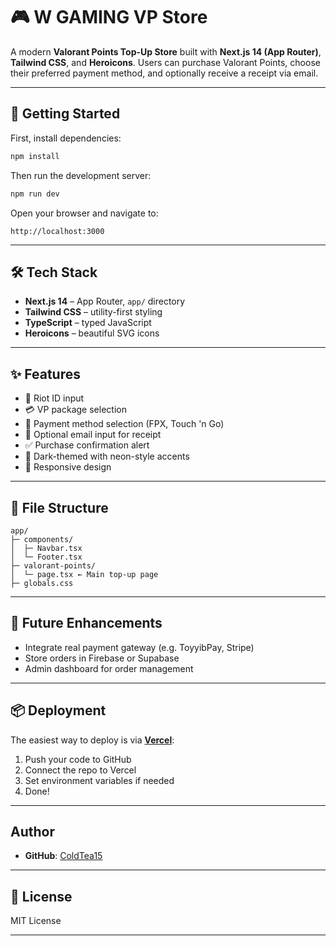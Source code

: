 # 🎮 W GAMING VP Store

A modern **Valorant Points Top-Up Store** built with **Next.js 14 (App Router)**, **Tailwind CSS**, and **Heroicons**. Users can purchase Valorant Points, choose their preferred payment method, and optionally receive a receipt via email.

---

## 🚀 Getting Started

First, install dependencies:

```bash
npm install
```

Then run the development server:

```bash
npm run dev
```

Open your browser and navigate to:

```
http://localhost:3000
```

---

## 🛠️ Tech Stack

* **Next.js 14** – App Router, `app/` directory
* **Tailwind CSS** – utility-first styling
* **TypeScript** – typed JavaScript
* **Heroicons** – beautiful SVG icons
---

## ✨ Features

* 💬 Riot ID input
* 💳 VP package selection
* 🧾 Payment method selection (FPX, Touch 'n Go)
* 📩 Optional email input for receipt
* ✅ Purchase confirmation alert
* 🎨 Dark-themed with neon-style accents
* 📱 Responsive design

---

## 🧪 File Structure

```
app/
├─ components/
│  ├─ Navbar.tsx
│  └─ Footer.tsx
├─ valorant-points/
│  └─ page.tsx ← Main top-up page
├─ globals.css
```

---

## 🧠 Future Enhancements

* Integrate real payment gateway (e.g. ToyyibPay, Stripe)
* Store orders in Firebase or Supabase
* Admin dashboard for order management

---

## 📦 Deployment

The easiest way to deploy is via **[Vercel](https://vercel.com/)**:

1. Push your code to GitHub
2. Connect the repo to Vercel
3. Set environment variables if needed
4. Done!

---

## Author

* **GitHub**: [ColdTea15](https://github.com/ColdTea15)

---

## 📄 License

MIT License

---

